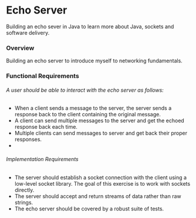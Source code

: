 # Echo Server

Building an echo sever in Java to learn more about Java, sockets and software delivery.

###  Overview
Building an echo server to introduce myself to networking fundamentals.

### Functional Requirements
######  A user should be able to interact with the echo server as follows:

- When a client sends a message to the server, the server sends a response back to the client containing the original message.
- A client can send multiple messages to the server and get the echoed response back each time.
- Multiple clients can send messages to server and get back their proper responses.
-
###### Implementation Requirements
- The server should establish a socket connection with the client using a low-level socket library. The goal of this exercise is to work with sockets directly.
- The server should accept and return streams of data rather than raw strings.
- The echo server should be covered by a robust suite of tests.